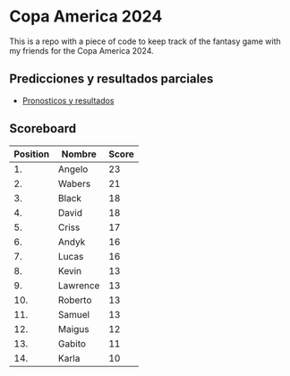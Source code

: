 # Copa America 2024

This is a repo with a piece of code to keep track of the fantasy game with my friends for the Copa America 2024.

## Predicciones y resultados parciales
- [Pronosticos y resultados](https://github.com/dasoto/polla/blob/main/master_plan.csv)
## Scoreboard

| Position | Nombre | Score |
| -------- | ------ | ----- |
|1. | Angelo | 23 |
|2. | Wabers | 21 |
|3. | Black | 18 |
|4. | David | 18 |
|5. | Criss | 17 |
|6. | Andyk | 16 |
|7. | Lucas | 16 |
|8. | Kevin | 13 |
|9. | Lawrence | 13 |
|10. | Roberto | 13 |
|11. | Samuel | 13 |
|12. | Maigus | 12 |
|13. | Gabito | 11 |
|14. | Karla | 10 |
